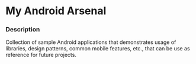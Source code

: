# My Android Arsenal

### Description

Collection of sample Android applications that demonstrates usage of libraries, design patterns, common mobile features, etc., that can be use as reference
for future projects.
